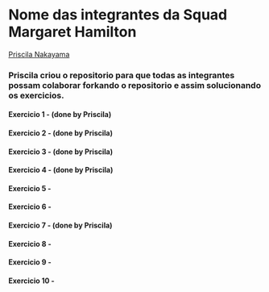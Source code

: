 # Nome das integrantes da Squad Margaret Hamilton

[Priscila Nakayama](https://github.com/PuriNakayama)

### Priscila criou o repositorio para que todas as integrantes possam colaborar forkando o repositorio e assim solucionando os exercicios.

#### Exercicio 1 - (done by Priscila)
#### Exercicio 2 - (done by Priscila)
#### Exercicio 3 - (done by Priscila)
#### Exercicio 4 - (done by Priscila)
#### Exercicio 5 - 
#### Exercicio 6 - 
#### Exercicio 7 - (done by Priscila)
#### Exercicio 8 - 
#### Exercicio 9 -
#### Exercicio 10  -
